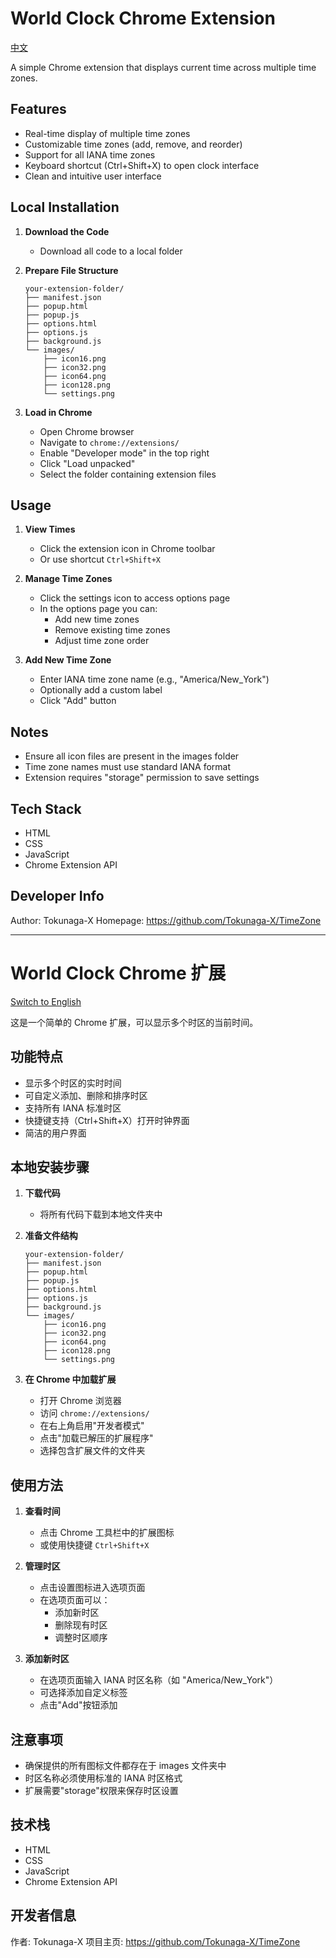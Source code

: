 # World Clock Chrome Extension

[中文](./README_CN.md)

A simple Chrome extension that displays current time across multiple time zones.

## Features

- Real-time display of multiple time zones
- Customizable time zones (add, remove, and reorder)
- Support for all IANA time zones
- Keyboard shortcut (Ctrl+Shift+X) to open clock interface
- Clean and intuitive user interface

## Local Installation

1. **Download the Code**

   - Download all code to a local folder

2. **Prepare File Structure**

   ```
   your-extension-folder/
   ├── manifest.json
   ├── popup.html
   ├── popup.js
   ├── options.html
   ├── options.js
   ├── background.js
   └── images/
       ├── icon16.png
       ├── icon32.png
       ├── icon64.png
       ├── icon128.png
       └── settings.png
   ```

3. **Load in Chrome**
   - Open Chrome browser
   - Navigate to `chrome://extensions/`
   - Enable "Developer mode" in the top right
   - Click "Load unpacked"
   - Select the folder containing extension files

## Usage

1. **View Times**

   - Click the extension icon in Chrome toolbar
   - Or use shortcut `Ctrl+Shift+X`

2. **Manage Time Zones**

   - Click the settings icon to access options page
   - In the options page you can:
     - Add new time zones
     - Remove existing time zones
     - Adjust time zone order

3. **Add New Time Zone**
   - Enter IANA time zone name (e.g., "America/New_York")
   - Optionally add a custom label
   - Click "Add" button

## Notes

- Ensure all icon files are present in the images folder
- Time zone names must use standard IANA format
- Extension requires "storage" permission to save settings

## Tech Stack

- HTML
- CSS
- JavaScript
- Chrome Extension API

## Developer Info

Author: Tokunaga-X
Homepage: https://github.com/Tokunaga-X/TimeZone

---

# World Clock Chrome 扩展

[Switch to English](./README.md)

这是一个简单的 Chrome 扩展，可以显示多个时区的当前时间。

## 功能特点

- 显示多个时区的实时时间
- 可自定义添加、删除和排序时区
- 支持所有 IANA 标准时区
- 快捷键支持（Ctrl+Shift+X）打开时钟界面
- 简洁的用户界面

## 本地安装步骤

1. **下载代码**

   - 将所有代码下载到本地文件夹中

2. **准备文件结构**

   ```
   your-extension-folder/
   ├── manifest.json
   ├── popup.html
   ├── popup.js
   ├── options.html
   ├── options.js
   ├── background.js
   └── images/
       ├── icon16.png
       ├── icon32.png
       ├── icon64.png
       ├── icon128.png
       └── settings.png
   ```

3. **在 Chrome 中加载扩展**
   - 打开 Chrome 浏览器
   - 访问 `chrome://extensions/`
   - 在右上角启用"开发者模式"
   - 点击"加载已解压的扩展程序"
   - 选择包含扩展文件的文件夹

## 使用方法

1. **查看时间**

   - 点击 Chrome 工具栏中的扩展图标
   - 或使用快捷键 `Ctrl+Shift+X`

2. **管理时区**

   - 点击设置图标进入选项页面
   - 在选项页面可以：
     - 添加新时区
     - 删除现有时区
     - 调整时区顺序

3. **添加新时区**
   - 在选项页面输入 IANA 时区名称（如 "America/New_York"）
   - 可选择添加自定义标签
   - 点击"Add"按钮添加

## 注意事项

- 确保提供的所有图标文件都存在于 images 文件夹中
- 时区名称必须使用标准的 IANA 时区格式
- 扩展需要"storage"权限来保存时区设置

## 技术栈

- HTML
- CSS
- JavaScript
- Chrome Extension API

## 开发者信息

作者: Tokunaga-X
项目主页: https://github.com/Tokunaga-X/TimeZone
